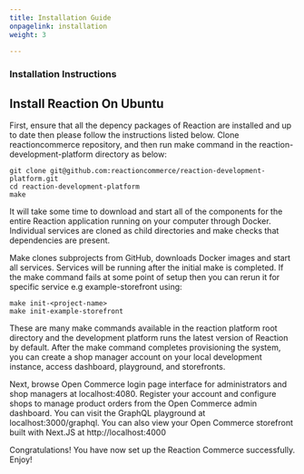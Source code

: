 ```yaml
---
title: Installation Guide
onpagelink: installation
weight: 3

---
```


### **Installation Instructions**

## Install Reaction On Ubuntu

First, ensure that all the depency packages of Reaction are installed and  up to date then please follow the instructions listed below. Clone reactioncommerce repository, and then run make command in the reaction-development-platform directory as below: 

    git clone git@github.com:reactioncommerce/reaction-development-platform.git
    cd reaction-development-platform
    make

It will take some time to download and start all of the components for the entire Reaction application running on your computer through Docker. Individual services are cloned as child directories and make checks that dependencies are present.

Make clones subprojects from GitHub, downloads Docker images and start all services. Services will be running after the initial make is completed. If the make command fails at some point of setup then you can rerun it for specific service e.g example-storefront using:

    make init-<project-name>
    make init-example-storefront

These are many make commands available in the reaction platform root directory and the development platform runs the latest version of Reaction by default. After the make command completes provisioning the system, you can create a shop manager account on your local development instance, access dashboard, playground, and storefronts.

Next, browse Open Commerce login page interface for administrators and shop managers at localhost:4080. Register your account and configure shops to manage product orders from the Open Commerce admin dashboard. You can visit the GraphQL playground at localhost:3000/graphql. You can also view your Open Commerce storefront built with Next.JS at http://localhost:4000

Congratulations! You have now set up the Reaction Commerce successfully. Enjoy!
